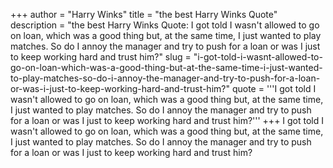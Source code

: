 +++
author = "Harry Winks"
title = "the best Harry Winks Quote"
description = "the best Harry Winks Quote: I got told I wasn't allowed to go on loan, which was a good thing but, at the same time, I just wanted to play matches. So do I annoy the manager and try to push for a loan or was I just to keep working hard and trust him?"
slug = "i-got-told-i-wasnt-allowed-to-go-on-loan-which-was-a-good-thing-but-at-the-same-time-i-just-wanted-to-play-matches-so-do-i-annoy-the-manager-and-try-to-push-for-a-loan-or-was-i-just-to-keep-working-hard-and-trust-him?"
quote = '''I got told I wasn't allowed to go on loan, which was a good thing but, at the same time, I just wanted to play matches. So do I annoy the manager and try to push for a loan or was I just to keep working hard and trust him?'''
+++
I got told I wasn't allowed to go on loan, which was a good thing but, at the same time, I just wanted to play matches. So do I annoy the manager and try to push for a loan or was I just to keep working hard and trust him?

